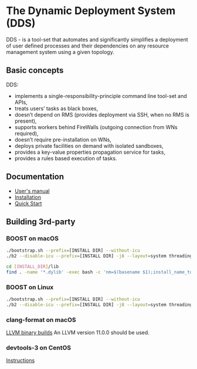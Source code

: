 # The Dynamic Deployment System (DDS)
DDS - is a tool-set that automates and significantly simplifies a deployment of user defined processes and their dependencies on any resource management system using a given topology.

## Basic concepts
DDS:
- implements a single-responsibility-principle command line tool-set and APIs,
- treats users’ tasks as black boxes,
- doesn’t depend on RMS (provides deployment via SSH, when no RMS is present),
- supports workers behind FireWalls (outgoing connection from WNs required),
- doesn’t require pre-installation on WNs,
- deploys private facilities on demand with isolated sandboxes,
- provides a key-value properties propagation service for tasks,
- provides a rules based execution of tasks.

## Documentation
- [User's manual](http://dds.gsi.de/documentation.html)
- [Installation](http://dds.gsi.de/doc/nightly/install.html)
- [Quick Start](http://dds.gsi.de/doc/nightly/quick-start.html)

## Building 3rd-party

### BOOST on macOS

```bash
./bootstrap.sh --prefix=[INSTALL DIR] --without-icu
./b2 --disable-icu --prefix=[INSTALL DIR] -j8 --layout=system threading=multi link=shared,static cxxstd=17 install

cd [INSTALL_DIR]/lib
find . -name '*.dylib' -exec bash -c 'nm=$(basename $1);install_name_tool $1 -id [INSTALL_DIR]/lib/$nm' -- {} \;
```

### BOOST on Linux

```bash
./bootstrap.sh --prefix=[INSTALL DIR] --without-icu
./b2 --disable-icu --prefix=[INSTALL DIR] -j8 --layout=system threading=multi link=shared,static cxxflags="-std=c++11" install
```

### clang-format on macOS

[LLVM binary builds](http://releases.llvm.org/download.html) An LLVM version 11.0.0 should be used.

### devtools-3 on CentOS

[Instructions](https://www.softwarecollections.org/en/scls/rhscl/devtoolset-3/)
